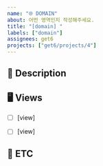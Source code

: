 ```yaml
---
name: "🌐 DOMAIN"
about: 어떤 영역인지 작성해주세요.
title: "[domain] "
labels: ["domain"]
assignees: get6
projects: ["get6/projects/4"]
---
```


## 📢 Description
<!--
해당 domain(해결하고자 하는 문제의 영역)을 잘 설명해주세요
이 영역이 필요한 이유를 개발자에게 잘 알려주세요
-->


## 🖥️ Views
<!--
해당 domain을 해결하기 위해서 필요한 화면들을 알려주세요
플랫폼별로 같은 영역을 해결하지만 기기에 따라 여러 화면이 생길 수 있어요
-->
- [ ] [view]
- [ ] [view]


## 🐣 ETC
<!--
기타사항, 특이사항을 알려주세요
-->
